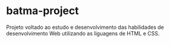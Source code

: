 # batma-project

Projeto voltado ao estudo e desenvolvimento das habilidades de desenvolvimento Web utilizando as liguagens de HTML e CSS.
